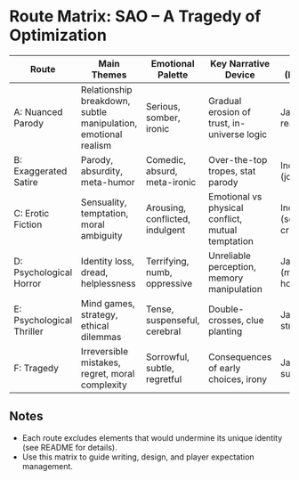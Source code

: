 # Route Matrix: SAO – A Tragedy of Optimization

| Route | Main Themes | Emotional Palette | Key Narrative Device | Antagonist (Inoda/Janus) | Ending Type |
|-------|-------------|------------------|---------------------|--------------------------|-------------|
| A: Nuanced Parody | Relationship breakdown, subtle manipulation, emotional realism | Serious, somber, ironic | Gradual erosion of trust, in-universe logic | Janus (serious, realistic) | Tragic, emotionally devastating |
| B: Exaggerated Satire | Parody, absurdity, meta-humor | Comedic, absurd, meta-ironic | Over-the-top tropes, stat parody | Inoda (joke/punchline) | Comic, farcical |
| C: Erotic Fiction | Sensuality, temptation, moral ambiguity | Arousing, conflicted, indulgent | Emotional vs physical conflict, mutual temptation | Inoda (seductive, not cruel) | Ambiguous, indulgent |
| D: Psychological Horror | Identity loss, dread, helplessness | Terrifying, numb, oppressive | Unreliable perception, memory manipulation | Janus (manipulative, horror) | Hopeless, unresolved |
| E: Psychological Thriller | Mind games, strategy, ethical dilemmas | Tense, suspenseful, cerebral | Double-crosses, clue planting | Janus (cerebral, strategic) | Ambiguous, suspenseful |
| F: Tragedy | Irreversible mistakes, regret, moral complexity | Sorrowful, subtle, regretful | Consequences of early choices, irony | Janus (tragic, subtle) | Tragic, no redemption |

## Notes
- Each route excludes elements that would undermine its unique identity (see README for details).
- Use this matrix to guide writing, design, and player expectation management.
